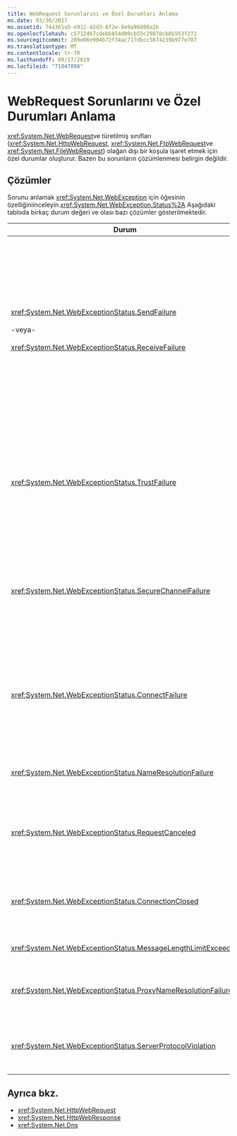 ```yaml
---
title: WebRequest Sorunlarını ve Özel Durumları Anlama
ms.date: 03/30/2017
ms.assetid: 74a361a5-e912-42d3-8f2e-8e9a96880a2b
ms.openlocfilehash: c5712467cdebb854d09cb55c29878cb8b553f271
ms.sourcegitcommit: 289e06e904b72f34ac717dbcc5074239b977e707
ms.translationtype: MT
ms.contentlocale: tr-TR
ms.lasthandoff: 09/17/2019
ms.locfileid: "71047098"
---
```

# <a name="understanding-webrequest-problems-and-exceptions"></a>WebRequest Sorunlarını ve Özel Durumları Anlama
<xref:System.Net.WebRequest>ve türetilmiş sınıfları (<xref:System.Net.HttpWebRequest>, <xref:System.Net.FtpWebRequest>ve <xref:System.Net.FileWebRequest>) olağan dışı bir koşula işaret etmek için özel durumlar oluşturur. Bazen bu sorunların çözümlenmesi belirgin değildir.  
  
## <a name="solutions"></a>Çözümler  
 Sorunu anlamak <xref:System.Net.WebException> için öğesinin özelliğiniinceleyin.<xref:System.Net.WebException.Status%2A> Aşağıdaki tabloda birkaç durum değeri ve olası bazı çözümler gösterilmektedir.  
  
|Durum|Ayrıntılar|Çözüm|  
|------------|-------------|--------------|  
|<xref:System.Net.WebExceptionStatus.SendFailure><br /><br /> -veya-<br /><br /> <xref:System.Net.WebExceptionStatus.ReceiveFailure>|Temeldeki yuvada bir sorun var. Bağlantı sıfırlanmış olabilir.|Yeniden bağlanın ve isteği yeniden gönderin.<br /><br /> En son hizmet paketinin yüklü olduğundan emin olun.<br /><br /> <xref:System.Net.ServicePointManager.MaxServicePointIdleTime%2A?displayProperty=nameWithType> Özelliğin değerini artırın.<br /><br /> <xref:System.Net.HttpWebRequest.KeepAlive%2A?displayProperty=nameWithType> Olarak`false`ayarlayın.<br /><br /> <xref:System.Net.ServicePointManager.DefaultConnectionLimit%2A> Özelliği ile maksimum bağlantı sayısını artırın.<br /><br /> Ara sunucu yapılandırmasını denetleyin.<br /><br /> SSL kullanıyorsanız, sunucu işleminin sertifika deposuna erişim izni olduğundan emin olun.<br /><br /> Büyük miktarda veri gönderiyorsanız, olarak <xref:System.Net.HttpWebRequest.AllowWriteStreamBuffering%2A> `false`ayarlayın.|  
|<xref:System.Net.WebExceptionStatus.TrustFailure>|Sunucu sertifikası doğrulanamadı.|Internet Explorer 'ı kullanarak URI 'yi açmayı deneyin. IE tarafından görünen tüm güvenlik uyarılarını çözün. Güvenlik uyarısını çözemezseniz, döndüren <xref:System.Net.ICertificatePolicy> `true`öğesini uygulayan bir sertifika ilkesi sınıfı oluşturabilir ve bunu öğesine <xref:System.Net.ServicePointManager.CertificatePolicy%2A>geçitirsiniz.<br /><br /> Adresine bakın <https://support.microsoft.com/?id=823177>.<br /><br /> Sunucu sertifikasını imzalayan sertifika yetkilisinin sertifikasının, Internet Explorer 'daki güvenilir sertifika yetkilisi listesine eklendiğinden emin olun.<br /><br /> URL 'deki ana bilgisayar adının Sunucu sertifikasındaki ortak ad ile eşleştiğinden emin olun.|  
|<xref:System.Net.WebExceptionStatus.SecureChannelFailure>|SSL işleminde bir hata oluştu veya bir sertifika sorunu var.|.NET Framework sürüm 1,1 yalnızca SSL sürüm 3,0 ' i destekler. Sunucu yalnızca TLS sürüm 1,0 veya SSL sürüm 2,0 kullanıyorsa, özel durum oluşturulur. .NET Framework sürüm 2,0 ' e yükseltin ve sunucusuyla <xref:System.Net.ServicePointManager.SecurityProtocol%2A> eşleşecek şekilde ayarlayın.<br /><br /> İstemci sertifikası, sunucunun güvenmediğinden bir sertifika yetkilisi (CA) tarafından imzalandı. CA 'nın sertifikasını sunucuya yükler. Bkz. <https://support.microsoft.com/?id=332077>.<br /><br /> En son hizmet paketinin yüklü olduğundan emin olun.|  
|<xref:System.Net.WebExceptionStatus.ConnectFailure>|Bağlantı başarısız oldu.|Bir güvenlik duvarı veya proxy bağlantıyı engelliyor. Güvenlik duvarını veya ara sunucuyu bağlantıya izin verecek şekilde değiştirin.<br /><br /> Oluşturucuyu çağırarak istemci <xref:System.Net.WebProxy> uygulamasında açıkça bir belirleyin (WebServiceProxyClass. proxy = yeni WebProxy ([http://server:80](http://server/), true)). <xref:System.Net.WebProxy><br /><br /> Çalışan işlem kimliğinin, WSPWSP. dll, HKLM\System\CurrentControlSet\Services\DnsCache veya HKLM\System\CurrentControlSet\Services\WinSock2. erişmek için gerekli izinlere sahip olduğundan emin olmak için FileMon veya Regmon komutunu çalıştırın|  
|<xref:System.Net.WebExceptionStatus.NameResolutionFailure>|Etki alanı adı hizmeti ana bilgisayar adını çözümleyemedi.|Proxy 'yi doğru şekilde yapılandırın. Bkz. <https://support.microsoft.com/?id=318140>.<br /><br /> Yüklü olan tüm virüsten koruma yazılımlarının veya güvenlik duvarının bağlantıyı engellemediğinden emin olun.|  
|<xref:System.Net.WebExceptionStatus.RequestCanceled>|<xref:System.Net.WebRequest.Abort%2A>çağrıldı veya bir hata oluştu.|Bu sorun, istemci veya sunucu üzerindeki ağır yükün kaynaklanıyor olabilir. Yükü azaltın.<br /><br /> <xref:System.Net.ServicePointManager.DefaultConnectionLimit%2A> Ayarı arttırın.<br /><br /> Bkz <https://support.microsoft.com/?id=821268> . Web hizmeti performans ayarlarını değiştirmek için.|  
|<xref:System.Net.WebExceptionStatus.ConnectionClosed>|Uygulama zaten kapatılmış olan bir yuvaya yazmaya çalıştı.|İstemci veya sunucu aşırı yüklendi. Yükü azaltın.<br /><br /> <xref:System.Net.ServicePointManager.DefaultConnectionLimit%2A> Ayarı arttırın.<br /><br /> Bkz <https://support.microsoft.com/?id=821268> . Web hizmeti performans ayarlarını değiştirmek için.|  
|<xref:System.Net.WebExceptionStatus.MessageLengthLimitExceeded>|İleti uzunluğundaki sınır kümesi<xref:System.Net.HttpWebRequest.MaximumResponseHeadersLength%2A>() aşıldı.|<xref:System.Net.HttpWebRequest.MaximumResponseHeadersLength%2A> Özelliğin değerini artırın.|  
|<xref:System.Net.WebExceptionStatus.ProxyNameResolutionFailure>|Etki alanı adı hizmeti, proxy ana bilgisayar adını çözümleyemedi.|Proxy 'yi doğru şekilde yapılandırın. Bkz. <https://support.microsoft.com/?id=318140>.<br /><br /> Özelliğiniolarak<xref:System.Net.HttpWebRequest.Proxy%2A> <xref:System.Net.HttpWebRequest> ayarlayarakproxy`null`olmadan kullanmaya zorlayın.|  
|<xref:System.Net.WebExceptionStatus.ServerProtocolViolation>|Sunucudan gelen yanıt geçerli bir HTTP yanıtı değil. Bu sorun, .NET Framework sunucu yanıtının HTTP 1,1 RFC ile uyumlu olmadığı algıladığında oluşur. Yanıtta hatalı üstbilgiler veya yanlış üstbilgi sınırlayıcıları içerdiğinde bu sorun oluşabilir. RFC 2616, HTTP 1,1 ve sunucudan yanıt için geçerli biçimi tanımlar. Daha fazla bilgi için bkz. [RFC 2616-HyperText aktarım protokolü--](https://go.microsoft.com/fwlink/?LinkID=147388) [Internet Mühendisliği görev gücü (IETF)](https://www.ietf.org/) Web sitesinde http/1.1.|İşlemin bir ağ izlemesini alın ve yanıttaki üstbilgileri inceleyin.<br /><br /> Uygulamanız, ayrıştırma olmadan sunucu yanıtı gerektiriyorsa (Bu bir güvenlik sorunu olabilir) yapılandırma dosyasında olarak `useUnsafeHeaderParsing` `true` ayarlanır. Bkz. HttpWebRequest [ >öğesi(ağayarları)\<](../configure-apps/file-schema/network/httpwebrequest-element-network-settings.md).|  
  
## <a name="see-also"></a>Ayrıca bkz.

- <xref:System.Net.HttpWebRequest>
- <xref:System.Net.HttpWebResponse>
- <xref:System.Net.Dns>
